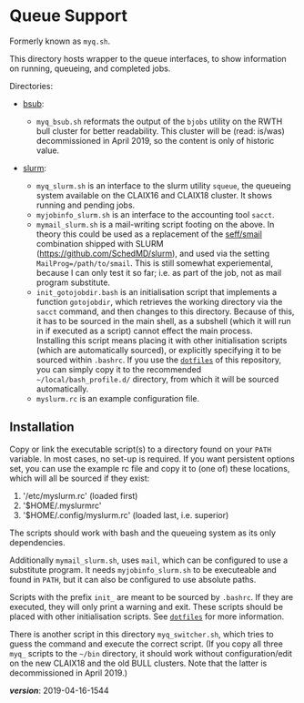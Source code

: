 # Queue Support

Formerly known as `myq.sh`.

This directory hosts wrapper to the queue interfaces,
to show information on running, queueing, and completed jobs.

Directories:

- [bsub](./bsub): 
  * `myq_bsub.sh` reformats the output of the `bjobs`
    utility on the RWTH bull cluster for better readability.
    This cluster will be (read: is/was) decommissioned in April 2019,
    so the content is only of historic value.

- [slurm](./slurm): 
  * `myq_slurm.sh` is an interface to the slurm utility `squeue`,
    the queueing system available on the CLAIX16 and CLAIX18 cluster.
    It shows running and pending jobs.  
  * `myjobinfo_slurm.sh` is an interface to the accounting tool `sacct`.  
  * `mymail_slurm.sh` is a mail-writing script footing on the above.
    In theory this could be used as a replacement of the 
    [seff/smail](https://github.com/SchedMD/slurm/tree/master/contribs/seff)
    combination shipped with SLURM (https://github.com/SchedMD/slurm),
    and used via the setting `MailProg=/path/to/smail`.
    This is still somewhat experiemental, because I can only test it so far;
    i.e. as part of the job, not as mail program substitute. 
  * `init_gotojobdir.bash` is an initialisation script that implements a function `gotojobdir`,
    which retrieves the working directory via the `sacct` command, 
    and then changes to this directory.
    Because of this, it has to be sourced in the main shell,
    as a subshell (which it will run in if executed as a script) 
    cannot effect the main process.  
    Installing this script means placing it with other initialisation scripts 
    (which are automatically sourced), or explicitly specifying it to be sourced within `.bashrc`.
    If you use the [`dotfiles`](/dotfiles/) of this repository,
    you can simply copy it to the recommended `~/local/bash_profile.d/` directory,
    from which it will be sourced automatically.
  * `myslurm.rc` is an example configuration file.

## Installation

Copy or link the executable script(s) to a directory found on your `PATH` variable.
In most cases, no set-up is required.
If you want persistent options set, you can use the example rc file 
and copy it to (one of) these locations, which will all be sourced if they exist:

1. '/etc/myslurm.rc'          (loaded first)
2. '$HOME/.myslurmrc' 
3. '$HOME/.config/myslurm.rc' (loaded last, i.e. superior)

The scripts should work with bash and the queueing system as its only dependencies.
 
Additionally `mymail_slurm.sh`, uses `mail`, which can be configured to use a substitute program.
It needs `myjobinfo_slurm.sh` to be executeable and found in `PATH`, 
but it can also be configured to use absolute paths.

Scripts with the prefix `init_` are meant to be sourced by `.bashrc`. 
If they are executed, they will only print a warning and exit.
These scripts should be placed with other initialisation scripts.
See [`dotfiles`](/dotfiles/) for more information.

There is another script in this directory `myq_switcher.sh`, which tries to guess the
command and execute the correct script.
(If you copy all three `myq_` scripts to the `~/bin` directory, 
it should work without configuration/edit on the new CLAIX18 and the old BULL clusters.
Note that the latter is decommissioned in April 2019.)

___version___: 2019-04-16-1544
